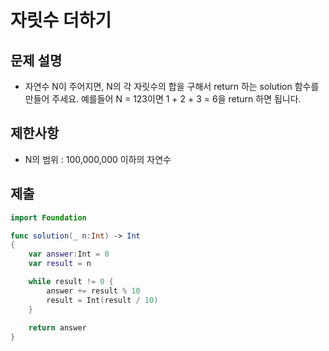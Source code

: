 # 자릿수 더하기
## 문제 설명
- 자연수 N이 주어지면, N의 각 자릿수의 합을 구해서 return 하는 solution 함수를 만들어 주세요.
예를들어 N = 123이면 1 + 2 + 3 = 6을 return 하면 됩니다.

## 제한사항
- N의 범위 : 100,000,000 이하의 자연수

## 제출

```swift
import Foundation

func solution(_ n:Int) -> Int
{
    var answer:Int = 0
    var result = n

    while result != 0 {
        answer += result % 10
        result = Int(result / 10)
    }
    
    return answer
}
```
